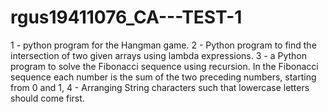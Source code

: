 # rgus19411076_CA---TEST-1
1 - python program for the Hangman game.
2 - Python program to find the intersection of two given arrays using lambda expressions.
3 - a Python program to solve the Fibonacci sequence using recursion. In the Fibonacci sequence each number is the sum of the two preceding numbers, starting from 0 and 1,
4 - Arranging String characters such that lowercase letters should come first.
